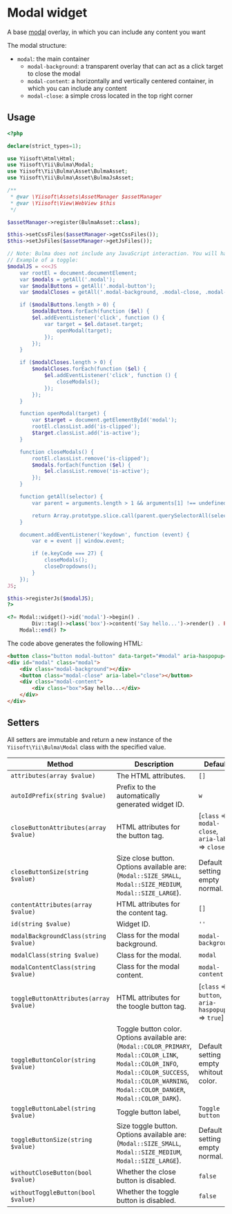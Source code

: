 # Modal widget

A base [modal](https://bulma.io/documentation/components/modal/) overlay, in which you can include any content you want

The modal structure:
- `modal`: the main container
    - `modal-background`: a transparent overlay that can act as a click target to close the modal
    - `modal-content`: a horizontally and vertically centered container, in which you can include any content
    - `modal-close`: a simple cross located in the top right corner

## Usage

```php
<?php

declare(strict_types=1);

use Yiisoft\Html\Html;
use Yiisoft\Yii\Bulma\Modal;
use Yiisoft\Yii\Bulma\Asset\BulmaAsset;
use Yiisoft\Yii\Bulma\Asset\BulmaJsAsset;

/**
 * @var \Yiisoft\Assets\AssetManager $assetManager
 * @var \Yiisoft\View\WebView $this
 */

$assetManager->register(BulmaAsset::class);

$this->setCssFiles($assetManager->getCssFiles());
$this->setJsFiles($assetManager->getJsFiles());

// Note: Bulma does not include any JavaScript interaction. You will have to implement the class toggle yourself.
// Example of a toggle:
$modalJS = <<<JS
    var rootEl = document.documentElement;
    var $modals = getAll('.modal');
    var $modalButtons = getAll('.modal-button');
    var $modalCloses = getAll('.modal-background, .modal-close, .modal-card-head .delete, .modal-card-foot .button');

    if ($modalButtons.length > 0) {
        $modalButtons.forEach(function ($el) {
        $el.addEventListener('click', function () {
            var target = $el.dataset.target;
                openModal(target);
            });
        });
    }

    if ($modalCloses.length > 0) {
        $modalCloses.forEach(function ($el) {
            $el.addEventListener('click', function () {
                closeModals();
            });
        });
    }

    function openModal(target) {
        var $target = document.getElementById('modal');
        rootEl.classList.add('is-clipped');
        $target.classList.add('is-active');
    }

    function closeModals() {
        rootEl.classList.remove('is-clipped');
        $modals.forEach(function ($el) {
            $el.classList.remove('is-active');
        });
    }

    function getAll(selector) {
        var parent = arguments.length > 1 && arguments[1] !== undefined ? arguments[1] : document;

        return Array.prototype.slice.call(parent.querySelectorAll(selector), 0);
    }

    document.addEventListener('keydown', function (event) {
        var e = event || window.event;

        if (e.keyCode === 27) {
            closeModals();
            closeDropdowns();
        }
    });
JS;

$this->registerJs($modalJS);
?>

<?= Modal::widget()->id('modal')->begin() .
        Div::tag()->class('box')->content('Say hello...')->render() . PHP_EOL .
    Modal::end() ?>
```

The code above generates the following HTML:

```html
<button class="button modal-button" data-target="#modal" aria-haspopup="true">Toggle button</button>
<div id="modal" class="modal">
    <div class="modal-background"></div>
    <button class="modal-close" aria-label="close"></button>
    <div class="modal-content">
        <div class="box">Say hello...</div>
    </div>
</div>
```

## Setters

All setters are immutable and return a new instance of the `Yiisoft\Yii\Bulma\Modal` class with the specified value.

Method | Description | Default
-------|-------------|---------
`attributes(array $value)` | The HTML attributes. | `[]`
`autoIdPrefix(string $value)` | Prefix to the automatically generated widget ID. | `w`
`closeButtonAttributes(array $value)` | HTML attributes for the button tag. | [`class` => `modal-close`, `aria-label` => `close`]
`closeButtonSize(string $value)` | Size close button. Options available are: (`Modal::SIZE_SMALL`, `Modal::SIZE_MEDIUM`, `Modal::SIZE_LARGE`). | Default setting empty normal.
`contentAttributes(array $value)`| HTML attributes for the content tag. | `[]`
`id(string $value)` | Widget ID. | `''`
`modalBackgroundClass(string $value)` | Class for the modal background. | `modal-background`
`modalClass(string $value)` | Class for the modal. | `modal`
`modalContentClass(string $value)` | Class for the modal content. | `modal-content`
`toggleButtonAttributes(array $value)` |  HTML attributes for the toogle button tag. | [`class` => `button`, `aria-haspopup` => `true`]
`toggleButtonColor(string $value)` | Toggle button color. Options available are: (`Modal::COLOR_PRIMARY`, `Modal::COLOR_LINK`, `Modal::COLOR_INFO`, `Modal::COLOR_SUCCESS`, `Modal::COLOR_WARNING`, `Modal::COLOR_DANGER`, `Modal::COLOR_DARK`). | Default setting empty whitout color.
`toggleButtonLabel(string $value)` | Toggle button label, | `Toggle button`
`toggleButtonSize(string $value)` | Size toggle button. Options available are: (`Modal::SIZE_SMALL`, `Modal::SIZE_MEDIUM`, `Modal::SIZE_LARGE`). | Default setting empty normal.
`withoutCloseButton(bool $value)` | Whether the close button is disabled. | `false`
`withoutToggleButton(bool $value)` | Whether the toggle button is disabled. | `false`
